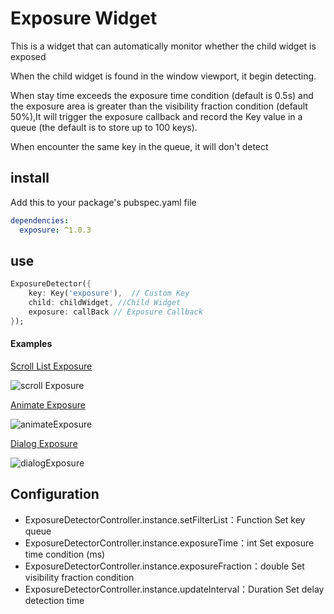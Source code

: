 Exposure Widget
====
This is a widget that can automatically monitor whether the child widget is exposed

When the child widget is found in the window viewport, it begin detecting.

When stay time exceeds the exposure time condition (default is 0.5s) and the exposure area is greater than the visibility fraction condition (default 50%),It will trigger the exposure callback and record the Key value in a queue (the default is to store up to 100 keys).

When encounter the same key in the queue, it will don't detect

install
----
Add this to your package's pubspec.yaml file
```yaml
dependencies:
  exposure: ^1.0.3
```

use
----
```dart
ExposureDetector({
    key: Key('exposure'),  // Custom Key
    child: childWidget, //Child Widget
    exposure: callBack // Exposure Callback
});
```

#### Examples

[Scroll List Exposure](./example/exposureScrollExample.dart)

![scroll Exposure](./assets/scrollExposure.gif)

[Animate Exposure](./example/exposureAnimateExample.dart)

![animateExposure](./assets/animateExposure.gif)

[Dialog Exposure](./example/exposureDialogExample.dart)

![dialogExposure](./assets/dialogExposure.gif)

Configuration
---

* ExposureDetectorController.instance.setFilterList：Function Set key queue<br/>
* ExposureDetectorController.instance.exposureTime：int Set exposure time condition (ms)<br/>
* ExposureDetectorController.instance.exposureFraction：double Set visibility fraction condition<br/>
* ExposureDetectorController.instance.updateInterval：Duration Set delay detection time